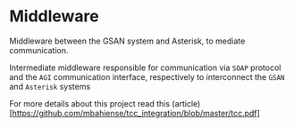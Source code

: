 # Middleware
Middleware between the GSAN system and Asterisk, to mediate communication.

Intermediate middleware responsible for communication via `SOAP` protocol and the `AGI` communication interface,
respectively to interconnect the ``GSAN`` and ``Asterisk`` systems

For more details about this project read this (article)[https://github.com/mbahiense/tcc_integration/blob/master/tcc.pdf] 
